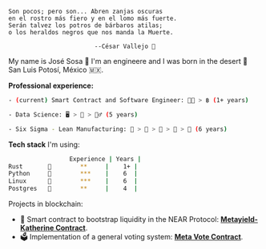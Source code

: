 ```
Son pocos; pero son... Abren zanjas oscuras
en el rostro más fiero y en el lomo más fuerte.
Serán talvez los potros de bárbaros atilas;
o los heraldos negros que nos manda la Muerte.

                        --César Vallejo 👺
```

My name is José Sosa 🦡 I'm an engineere and I was born in the desert 🌵 San Luis Potosí, México 🇲🇽.

**Professional experience:**

```sh
- (current) Smart Contract and Software Engineer: 👨‍💻 > ฿ (1+ years)

- Data Science: 🖥 > 🧰 > 👷‍♂️ (5 years)

- Six Sigma - Lean Manufacturing: 🍫 > 🍓 > 🚎 > 🧮 > 🚚 (6 years)
```

**Tech stack** I'm using:

```sh
                 Experience | Years |
Rust       🦀        **     |    1+ |
Python     🐍        ***    |    6  |
Linux      🐧        ***    |    6  |
Postgres   🐘        **     |    4  |
```

Projects in blockchain:

- 🔹 Smart contract to bootstrap liquidity in the NEAR Protocol: [**Metayield-Katherine Contract**](https://github.com/Narwallets/katherine-fundraising).
- 🗳 Implementation of a general voting system: [**Meta Vote Contract**](https://github.com/Narwallets/meta-vote).

